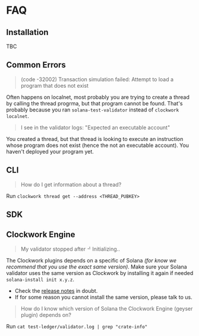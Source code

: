 # FAQ

## Installation
TBC

## Common Errors
> (code -32002) Transaction simulation failed: Attempt to load a program that does not exist

Often happens on localnet, most probably you are trying to create a thread by calling the thread progrma, but that program cannot be found. That's probably because you ran `solana-test-validator` instead of `clockwork localnet`.

> I see in the validator logs: "Expected an executable account"

You created a thread, but that thread is looking to execute an instruction whose program does not exist (hence the not an executable account). You haven't deployed your program yet.


## CLI
> How do I get information about a thread?

Run `clockwork thread get --address <THREAD_PUBKEY>`

## SDK

## Clockwork Engine
> My validator stopped after ⠚ Initializing..

The Clockwork plugins depends on a specific of Solana _(for know we recommend that you use the exact same version)_.
Make sure your Solana validator uses the same version as Clockwork by installing it again if needed `solana-install init x.y.z`.
- Check the [release notes](https://github.com/clockwork-xyz/clockwork/releases) in doubt.
- If for some reason you cannot install the same version, please talk to us.

> How do I know which version of Solana the Clockwork Engine (geyser plugin) depends on?

Run `cat test-ledger/validator.log | grep "crate-info"`
